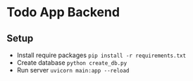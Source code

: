 # Todo App Backend

## Setup
- Install require packages `pip install -r requirements.txt`
- Create database `python create_db.py`
- Run server `uvicorn main:app --reload`
